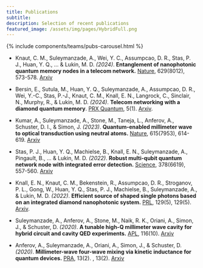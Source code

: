 ```yaml
---
title: Publications
subtitle: 
description: Selection of recent publications 
featured_image: /assets/img/pages/HybridFull.png
---
```


{% include components/teams/pubs-carousel.html %}


* Knaut, C. M., Suleymanzade, A., Wei, Y. C., Assumpcao, D. R., Stas, P. J., Huan, Y. Q., ... & Lukin, M. D. *(2024)*. **Entanglement of nanophotonic quantum memory nodes in a telecom network.** [Nature](https://www.nature.com/articles/s41586-024-07252-z/), 629(8012), 573-578. [Arxiv](https://arxiv.org/abs/2310.01316/)

* Bersin, E., Sutula, M., Huan, Y. Q., Suleymanzade, A., Assumpcao, D. R., Wei, Y.-C., Stas, P.-J., Knaut, C. M., Knall, E. N., Langrock, C., Sinclair, N., Murphy, R., & Lukin, M. D. *(2024)*. **Telecom networking with a diamond quantum memory**. [PRX Quantum](https://journals.aps.org/prxquantum/abstract/10.1103/PRXQuantum.5.010303/), 5(1). [Arxiv](https://arxiv.org/abs/2307.08619/).

* Kumar, A., Suleymanzade, A., Stone, M., Taneja, L., Anferov, A., Schuster, D. I., & Simon, J. *(2023)*. **Quantum-enabled millimeter wave to optical transduction using neutral atoms.** [Nature](https://www.nature.com/articles/s41586-023-05740-2/), 615(7953), 614-619. [Arxiv](https://arxiv.org/abs/2207.10121/)

* Stas, P. J., Huan, Y. Q., Machielse, B., Knall, E. N., Suleymanzade, A., Pingault, B., ... & Lukin, M. D. *(2022)*. **Robust multi-qubit quantum network node with integrated error detection.** [Science](https://www.science.org/doi/full/10.1126/science.add9771?casa_token=3DXi_yX-yMIAAAAA%3AUc6Y4JZiQla99Fc6SwgDq6YkgLhZfj1_-XeR_zW_U_QhpWLwPvM1VmAWi1jEG3Vziyo8IFseX6Oo/), 378(6619), 557-560. [Arxiv](https://arxiv.org/abs/2207.13128) 

* Knall, E. N., Knaut, C. M., Bekenstein, R., Assumpcao, D. R., Stroganov, P. L., Gong, W., Huan, Y. Q., Stas, P. J., Machielse, B., Suleymanzade, A., & Lukin, M. D. *(2022)*. **Efficient source of shaped single photons based on an integrated diamond nanophotonic system.** [PRL](https://journals.aps.org/prl/abstract/10.1103/PhysRevLett.129.053603/), 129(5), 129(5). [Arxiv](https://arxiv.org/abs/2201.02731/).

* Suleymanzade, A., Anferov, A., Stone, M., Naik, R. K., Oriani, A., Simon, J., & Schuster, D. *(2020)*. **A tunable high-Q millimeter wave cavity for hybrid circuit and cavity QED experiments.** [APL](https://pubs.aip.org/aip/apl/article/116/10/104001/38730/), 116(10). [Arxiv](https://arxiv.org/abs/1911.00553/)

* Anferov, A., Suleymanzade, A., Oriani, A., Simon, J., & Schuster, D. *(2020)*. **Millimeter-wave four-wave mixing via kinetic inductance for quantum devices.** [PRA](https://journals.aps.org/prapplied/abstract/10.1103/PhysRevApplied.13.024056/), 13(2). , 13(2). [Arxiv](https://arxiv.org/abs/1909.01487/)